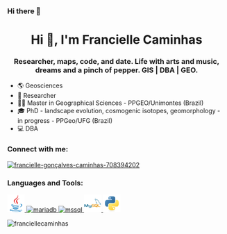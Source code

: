 ### Hi there 👋

<h1 align="center">Hi 👋, I'm Francielle Caminhas</h1>
<h3 align="center">Researcher, maps, code, and date. Life with arts and music, dreams and a pinch of pepper. GIS | DBA | GEO.</h3>

- 🌎 Geosciences 
- 🔭 Researcher
- 👩‍🎓 Master in Geographical Sciences - PPGEO/Unimontes (Brazil)
- 🎓 PhD - landscape evolution, cosmogenic isotopes, geomorphology - in progress - PPGeo/UFG (Brazil)
- 💻 DBA

<h3 align="left">Connect with me:</h3>
<p align="left">
<a href="https://linkedin.com/in/francielle-gonçalves-caminhas-708394202" target="blank"><img align="center" src="https://raw.githubusercontent.com/rahuldkjain/github-profile-readme-generator/master/src/images/icons/Social/linked-in-alt.svg" alt="francielle-gonçalves-caminhas-708394202" height="30" width="40" /></a>
</p>

<h3 align="left">Languages and Tools:</h3>
<p align="left"> <a href="https://www.java.com" target="_blank" rel="noreferrer"> <img src="https://raw.githubusercontent.com/devicons/devicon/master/icons/java/java-original.svg" alt="java" width="40" height="40"/> </a> <a href="https://mariadb.org/" target="_blank" rel="noreferrer"> <img src="https://www.vectorlogo.zone/logos/mariadb/mariadb-icon.svg" alt="mariadb" width="40" height="40"/> </a> <a href="https://www.microsoft.com/en-us/sql-server" target="_blank" rel="noreferrer"> <img src="https://www.svgrepo.com/show/303229/microsoft-sql-server-logo.svg" alt="mssql" width="40" height="40"/> </a> <a href="https://www.mysql.com/" target="_blank" rel="noreferrer"> <img src="https://raw.githubusercontent.com/devicons/devicon/master/icons/mysql/mysql-original-wordmark.svg" alt="mysql" width="40" height="40"/> </a> <a href="https://www.python.org" target="_blank" rel="noreferrer"> <img src="https://raw.githubusercontent.com/devicons/devicon/master/icons/python/python-original.svg" alt="python" width="40" height="40"/> </a> </p>

<p><img align="center" src="https://github-readme-stats.vercel.app/api/top-langs?username=franciellecaminhas&show_icons=true&locale=en&layout=compact" alt="franciellecaminhas" /></p>
